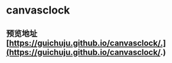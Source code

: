 # canvasclock
## 预览地址[https://guichuju.github.io/canvasclock/.](https://guichuju.github.io/canvasclock/.)
